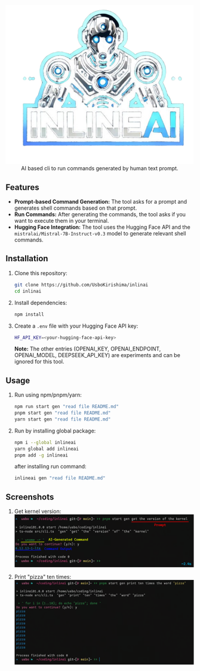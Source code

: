 <div align='center'>

![logo](assets/logo.png)
AI based cli to run commands generated by human text prompt.

</div>

## Features

- **Prompt-based Command Generation:** The tool asks for a prompt and generates shell commands based on that prompt.
- **Run Commands:** After generating the commands, the tool asks if you want to execute them in your terminal.
- **Hugging Face Integration:** The tool uses the Hugging Face API and the `mistralai/Mistral-7B-Instruct-v0.3` model to generate relevant shell commands.

## Installation

1. Clone this repository:

    ```bash
    git clone https://github.com/UsboKirishima/inlinai
    cd inlinai
    ```

2. Install dependencies:

    ```bash
    npm install
    ```

3. Create a `.env` file with your Hugging Face API key:

    ```bash
    HF_API_KEY=<your-hugging-face-api-key>
    ```

    **Note:** The other entries (OPENAI_KEY, OPENAI_ENDPOINT, OPENAI_MODEL, DEEPSEEK_API_KEY) are experiments and can be ignored for this tool.

## Usage

1. Run using npm/pnpm/yarn:
    ```bash
    npm run start gen "read file README.md"
    pnpm start gen "read file README.md"
    yarn start gen "read file README.md"

2. Run by installing global package:
    ```bash
    npm i --global inlineai
    yarn global add inlineai
    pnpm add -g inlineai
    ```
    after installing run command:
    ```bash
    inlineai gen "read file README.md"

## Screenshots

1. Get kernel version:
![kernel_ver](/assets/kernel_version.png)

2. Print "pizza" ten times:
![pizza](/assets/pizza.png)